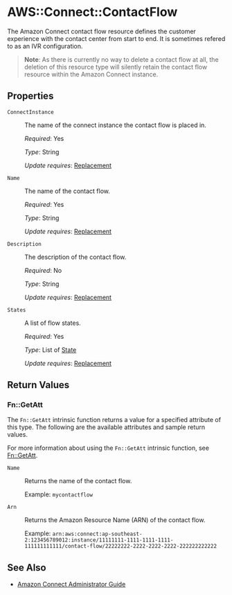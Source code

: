 # AWS::Connect::ContactFlow

The Amazon Connect contact flow resource defines the customer experience with the contact center from start to end. It is sometimes refered to as an IVR configuration.

> **Note**: As there is currently no way to delete a contact flow at all, the deletion of this resource type will silently retain the contact flow resource within the Amazon Connect instance.

## Properties


<dl>
<dt><span class="term"><code class="code">ConnectInstance</code></span></dt>
<dd>

<p>The name of the connect instance the contact flow is placed in.
</p>

<p><em>Required</em>: Yes
</p>
<p><em>Type</em>: String
</p>
<p><em>Update requires</em>: <a href="https://docs.aws.amazon.com/AWSCloudFormation/latest/UserGuide/using-cfn-updating-stacks-update-behaviors.html#update-replacement">Replacement</a></p>
</dd>

<dt><span class="term"><code class="code">Name</code></span></dt>
<dd>

<p>The name of the contact flow.
</p>

<p><em>Required</em>: Yes
</p>
<p><em>Type</em>: String
</p>
<p><em>Update requires</em>: <a href="https://docs.aws.amazon.com/AWSCloudFormation/latest/UserGuide/using-cfn-updating-stacks-update-behaviors.html#update-replacement">Replacement</a></p>
</dd>

<dt><span class="term"><code class="code">Description</code></span></dt>
<dd>

<p>The description of the contact flow.
</p>

<p><em>Required</em>: No
</p>
<p><em>Type</em>: String
</p>
<p><em>Update requires</em>: <a href="https://docs.aws.amazon.com/AWSCloudFormation/latest/UserGuide/using-cfn-updating-stacks-update-behaviors.html#update-replacement">Replacement</a></p>
</dd>

<dt><span class="term"><code class="code">States</code></span></dt>
<dd>

<p>A list of flow states.
</p>

<p><em>Required</em>: Yes
</p>
<p><em>Type</em>: List of <a href="AWS_Connect_ContactFlow_State.md">State</a>
</p>
<p><em>Update requires</em>: <a href="https://docs.aws.amazon.com/AWSCloudFormation/latest/UserGuide/using-cfn-updating-stacks-update-behaviors.html#update-replacement">Replacement</a></p>
</dd>

</dl>


## Return Values

### Fn::GetAtt

<p>The <code class="code">Fn::GetAtt</code> intrinsic function returns a value for a specified attribute of this type. The following are the available attributes and sample return values.
</p>

<p>For more information about using the <code class="code">Fn::GetAtt</code> intrinsic function, see <a href="https://docs.aws.amazon.com/AWSCloudFormation/latest/UserGuide/intrinsic-function-reference-getatt.html">Fn::GetAtt</a>.
</p>

<dl>
<dt><span class="term"><code class="code">Name</code></span></dt>
<dd>

<p>Returns the name of the contact flow.</p>

<p>Example: <code class="code">mycontactflow</code>

</p>

</dd>

<dt><span class="term"><code class="code">Arn</code></span></dt>
<dd>

<p>Returns the Amazon Resource Name (ARN) of the contact flow.</p>

<p>Example: <code class="code">arn:aws:connect:ap-southeast-2:123456789012:instance/11111111-1111-1111-1111-111111111111/contact-flow/22222222-2222-2222-2222-222222222222</code>

</p>

</dd>

</dl>


## See Also

* [Amazon Connect Administrator Guide](https://docs.aws.amazon.com/connect/latest/adminguide/what-is-amazon-connect.html)